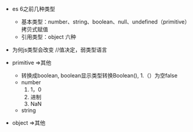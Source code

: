 - es 6之前几种类型
  - 基本类型：number、string、boolean、null、undefined（primitive）拷贝式赋值
  - 引用类型：object 六种 
- 为何js类型会改变 //值决定，弱类型语言
 - primitive =>其他
   - 转换成boolean,
      boolean显示类型转换Boolean(),
      1.（）为空false
   - number
     1. 1，0
     2. 进制
     3. NaN
   - string
    
 - object =>其他
